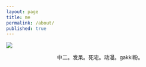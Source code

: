```yaml
---
layout: page
title: me
permalink: /about/
published: true
---
```

  
![](assets/img/IMG_9436.png)

<center>中二。发呆。死宅。动漫。gakki粉。</center>

